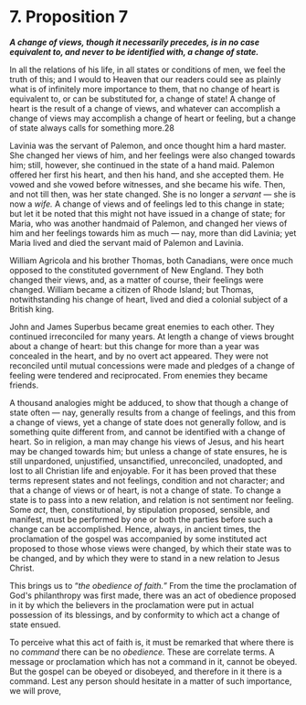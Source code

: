 # 7. Proposition 7

***A change of views, though it necessarily precedes, is in no case equivalent to, and never to be identified with, a change of state.***

In all the relations of his life, in all states or conditions of men, we feel the truth of this; and I would to Heaven that our readers could see as plainly what is of infinitely more importance to them, that no change of heart is equivalent to, or can be substituted for, a change of state! A change of heart is the result of a change of views, and whatever can accomplish a change of views may accomplish a change of heart or feeling, but a change of state always calls for something more.28

Lavinia was the servant of Palemon, and once thought him a hard master. She changed her views of him, and her feelings were also changed towards him; still, however, she continued in the state of a hand maid. Palemon offered her first his heart, and then his hand, and she accepted them. He vowed and she vowed before witnesses, and she became his wife. Then, and not till then, was her state changed. She is no longer a *servant* — she is now a *wife.* A change of views and of feelings led to this change in state; but let it be noted that this might not have issued in a change of state; for Maria, who was another handmaid of Palemon, and changed her views of him and her feelings towards him as much — nay, more than did Lavinia; yet Maria lived and died the servant maid of Palemon and Lavinia.

William Agricola and his brother Thomas, both Canadians, were once much opposed to the constituted government of New England. They both changed their views, and, as a matter of course, their feelings were changed. William became a citizen of Rhode Island; but Thomas, notwithstanding his change of heart, lived and died a colonial subject of a British king.

John and James Superbus became great enemies to each other. They continued irreconciled for many years. At length a change of views brought about a change of heart: but this change for more than a year was concealed in the heart, and by no overt act appeared. They were not reconciled until mutual concessions were made and pledges of a change of feeling were tendered and reciprocated. From enemies they became friends.

A thousand analogies might be adduced, to show that though a change of state often — nay, generally results from a change of feelings, and this from a change of views, yet a change of state does not generally follow, and is something quite different from, and cannot be identified with a change of heart. So in religion, a man may change his views of Jesus, and his heart may be changed towards him; but unless a change of state ensures, he is still unpardoned, unjustified, unsanctified, unreconciled, unadopted, and lost to all Christian life and enjoyable. For it has been proved that these terms represent states and not feelings, condition and not character; and that a change of views or of heart, is not a change of state. To change a state is to pass into a new relation, and relation is not sentiment nor feeling. Some *act*, then, constitutional, by stipulation proposed, sensible, and manifest, must be performed by one or both the parties before such a change can be accomplished. Hence, always, in ancient times, the proclamation of the gospel was accompanied by some instituted act proposed to those whose views were changed, by which their state was to be changed, and by which they were to stand in a new relation to Jesus Christ.

This brings us to “*the obedience of faith.*” From the time the proclamation of God's philanthropy was first made, there was an act of obedience proposed in it by which the believers in the proclamation were put in actual possession of its blessings, and by conformity to which act a change of state ensued.

To perceive what this act of faith is, it must be remarked that where there is no *command* there can be no *obedience.* These are correlate terms. A message or proclamation which has not a command in it, cannot be obeyed. But the gospel can be obeyed or disobeyed, and therefore in it there is a command. Lest any person should hesitate in a matter of such importance, we will prove,
